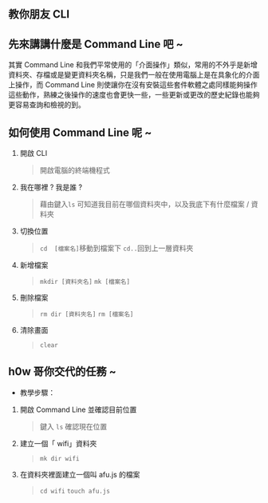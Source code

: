 ﻿## 教你朋友 CLI

## 先來講講什麼是 Command Line 吧 ~
其實 Command Line 和我們平常使用的「介面操作」類似，常用的不外乎是新增資料夾、存檔或是變更資料夾名稱，只是我們一般在使用電腦上是在具象化的介面上操作，而 Command Line 則使讓你在沒有安裝這些套件軟體之處同樣能夠操作這些動作，熟練之後操作的速度也會更快一些，一些更新或更改的歷史紀錄也能夠更容易查詢和檢視的到。

## 如何使用 Command Line 呢 ~
1.  開啟 CLI
     > 開啟電腦的終端機程式
2.  我在哪裡 ? 我是誰 ? 
     > 藉由鍵入`ls` 可知道我目前在哪個資料夾中，以及我底下有什麼檔案 / 資料夾
3. 切換位置
    > `cd  [檔案名]`移動到檔案下
    > `cd..`回到上一層資料夾
4. 新增檔案
    >`mkdir [資料夾名]`
    >`mk [檔案名]`
5. 刪除檔案 
    > `rm dir [資料夾名]`
    > `rm [檔案名]`
6. 清除畫面
    >`clear`

## h0w 哥你交代的任務 ~
   *  教學步驟：
1. 開啟 Command Line 並確認目前位置
    >鍵入 `ls` 確認現在位置
2. 建立一個「 wifi」資料夾
    > `mk dir wifi`
3. 在資料夾裡面建立一個叫 afu.js 的檔案
    > `cd wifi` 
    > `touch afu.js`